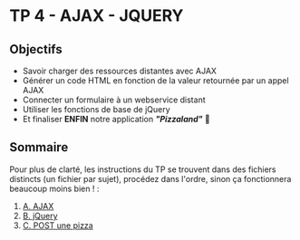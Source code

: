 # TP 4 - AJAX - JQUERY

## Objectifs
- Savoir charger des ressources distantes avec AJAX
- Générer un code HTML en fonction de la valeur retournée par un appel AJAX
- Connecter un formulaire à un webservice distant
- Utiliser les fonctions de base de jQuery
- Et finaliser **ENFIN** notre application ***"Pizzaland"*** 🍕

## Sommaire
Pour plus de clarté, les instructions du TP se trouvent dans des fichiers distincts (un fichier par sujet), procédez dans l'ordre, sinon ça fonctionnera beaucoup moins bien ! :

1. [A. AJAX](A-ajax.md)
2. [B. jQuery](B-jquery.md)
3. [C. POST une pizza](./C-post.md)